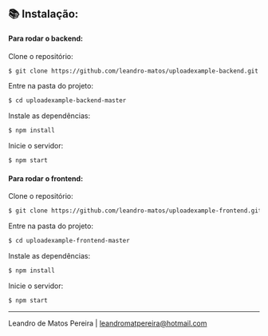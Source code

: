 ## :books: Instalação:

#### Para rodar o backend:

Clone o repositório:
```sh
$ git clone https://github.com/leandro-matos/uploadexample-backend.git
```

Entre na pasta do projeto:
```sh
$ cd uploadexample-backend-master
```
Instale as dependências:
```sh
$ npm install
```
Inicie o servidor:
```sh
$ npm start
```

#### Para rodar o frontend:

Clone o repositório:
```sh
$ git clone https://github.com/leandro-matos/uploadexample-frontend.git
```
Entre na pasta do projeto:
```sh
$ cd uploadexample-frontend-master
```
Instale as dependências:
```sh
$ npm install
```
Inicie o servidor:
```sh
$ npm start
```

----------

Leandro de Matos Pereira |
leandromatpereira@hotmail.com
